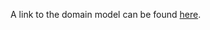A link to the domain model can be found [here](https://ugentbe-my.sharepoint.com/:u:/g/personal/bart_mesuere_ugent_be/Ef6ZzAc43KVFt2Uf6LCGiqYBOwz6Vpq21vIxSNDeRBi6Fg?e=a6cc0C).